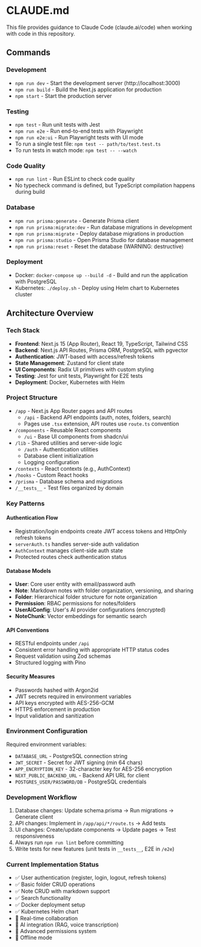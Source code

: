 # CLAUDE.md

This file provides guidance to Claude Code (claude.ai/code) when working with code in this repository.

## Commands

### Development
- `npm run dev` - Start the development server (http://localhost:3000)
- `npm run build` - Build the Next.js application for production
- `npm start` - Start the production server

### Testing
- `npm test` - Run unit tests with Jest
- `npm run e2e` - Run end-to-end tests with Playwright
- `npm run e2e:ui` - Run Playwright tests with UI mode
- To run a single test file: `npm test -- path/to/test.test.ts`
- To run tests in watch mode: `npm test -- --watch`

### Code Quality
- `npm run lint` - Run ESLint to check code quality
- No typecheck command is defined, but TypeScript compilation happens during build

### Database
- `npm run prisma:generate` - Generate Prisma client
- `npm run prisma:migrate:dev` - Run database migrations in development
- `npm run prisma:migrate` - Deploy database migrations in production
- `npm run prisma:studio` - Open Prisma Studio for database management
- `npm run prisma:reset` - Reset the database (WARNING: destructive)

### Deployment
- Docker: `docker-compose up --build -d` - Build and run the application with PostgreSQL
- Kubernetes: `./deploy.sh` - Deploy using Helm chart to Kubernetes cluster

## Architecture Overview

### Tech Stack
- **Frontend**: Next.js 15 (App Router), React 19, TypeScript, Tailwind CSS
- **Backend**: Next.js API Routes, Prisma ORM, PostgreSQL with pgvector
- **Authentication**: JWT-based with access/refresh tokens
- **State Management**: Zustand for client state
- **UI Components**: Radix UI primitives with custom styling
- **Testing**: Jest for unit tests, Playwright for E2E tests
- **Deployment**: Docker, Kubernetes with Helm

### Project Structure
- `/app` - Next.js App Router pages and API routes
  - `/api` - Backend API endpoints (auth, notes, folders, search)
  - Pages use `.tsx` extension, API routes use `route.ts` convention
- `/components` - Reusable React components
  - `/ui` - Base UI components from shadcn/ui
- `/lib` - Shared utilities and server-side logic
  - `/auth` - Authentication utilities
  - Database client initialization
  - Logging configuration
- `/contexts` - React contexts (e.g., AuthContext)
- `/hooks` - Custom React hooks
- `/prisma` - Database schema and migrations
- `/__tests__` - Test files organized by domain

### Key Patterns

#### Authentication Flow
- Registration/login endpoints create JWT access tokens and HttpOnly refresh tokens
- `serverAuth.ts` handles server-side auth validation
- `AuthContext` manages client-side auth state
- Protected routes check authentication status

#### Database Models
- **User**: Core user entity with email/password auth
- **Note**: Markdown notes with folder organization, versioning, and sharing
- **Folder**: Hierarchical folder structure for note organization
- **Permission**: RBAC permissions for notes/folders
- **UserAiConfig**: User's AI provider configurations (encrypted)
- **NoteChunk**: Vector embeddings for semantic search

#### API Conventions
- RESTful endpoints under `/api`
- Consistent error handling with appropriate HTTP status codes
- Request validation using Zod schemas
- Structured logging with Pino

#### Security Measures
- Passwords hashed with Argon2id
- JWT secrets required in environment variables
- API keys encrypted with AES-256-GCM
- HTTPS enforcement in production
- Input validation and sanitization

### Environment Configuration
Required environment variables:
- `DATABASE_URL` - PostgreSQL connection string
- `JWT_SECRET` - Secret for JWT signing (min 64 chars)
- `APP_ENCRYPTION_KEY` - 32-character key for AES-256 encryption
- `NEXT_PUBLIC_BACKEND_URL` - Backend API URL for client
- `POSTGRES_USER/PASSWORD/DB` - PostgreSQL credentials

### Development Workflow
1. Database changes: Update schema.prisma → Run migrations → Generate client
2. API changes: Implement in `/app/api/*/route.ts` → Add tests
3. UI changes: Create/update components → Update pages → Test responsiveness
4. Always run `npm run lint` before committing
5. Write tests for new features (unit tests in `__tests__`, E2E in `/e2e`)

### Current Implementation Status
- ✅ User authentication (register, login, logout, refresh tokens)
- ✅ Basic folder CRUD operations
- ✅ Note CRUD with markdown support
- ✅ Search functionality
- ✅ Docker deployment setup
- ✅ Kubernetes Helm chart
- 🚧 Real-time collaboration
- 🚧 AI integration (RAG, voice transcription)
- 🚧 Advanced permissions system
- 🚧 Offline mode